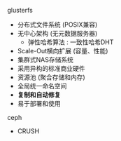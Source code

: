 glusterfs

- 分布式文件系统 (POSIX兼容)
- 无中心架构 (无元数据服务器)
  - 弹性哈希算法 : 一致性哈希DHT
- Scale-Out横向扩展 (容量、性能)
- 集群式NAS存储系统
- 采用异构的标准商业硬件
- 资源池 (聚合存储和内存)
- 全局统一命名空间
- **复制和自动修复**
- 易于部署和使用 

ceph

- CRUSH


